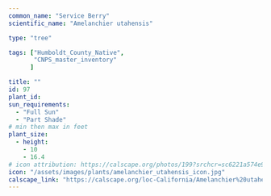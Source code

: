 ```yaml
---
common_name: "Service Berry"
scientific_name: "Amelanchier utahensis"

type: "tree"

tags: ["Humboldt_County_Native",
       "CNPS_master_inventory"
      ]

title: ""
id: 97
plant_id: 
sun_requirements:
  - "Full Sun"
  - "Part Shade"
# min then max in feet
plant_size:
  - height: 
    - 10
    - 16.4
# icon attribution: https://calscape.org/photos/199?srchcr=sc6221a574e9aac 
icon: "/assets/images/plants/amelanchier_utahensis_icon.jpg" 
calscape_link: "https://calscape.org/loc-California/Amelanchier%20utahensis%20(Service%20Berry)" 
---
```





